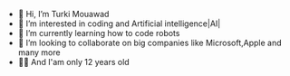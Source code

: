 - 👋 Hi, I’m Turki Mouawad
- 👀 I’m interested in coding and Artificial intelligence|AI|
- 🌱 I’m currently learning how to code robots
- 💞️ I’m looking to collaborate on big companies like Microsoft,Apple and many more 
- 🧑🏼 And I'am only 12 years old 

<!---
Turki2009/Turki2009 is a ✨ special ✨ repository because its `README.md` (this file) appears on your GitHub profile.
You can click the Preview link to take a look at your changes.
--->
